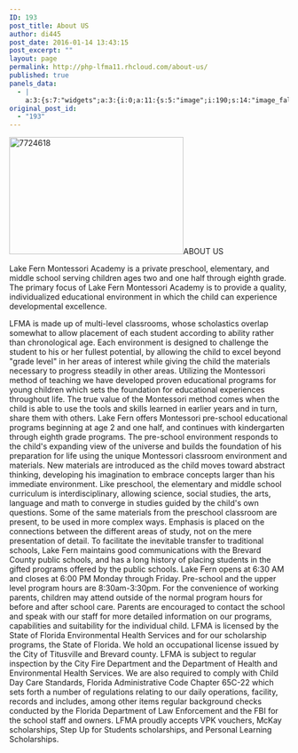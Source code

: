 ```yaml
---
ID: 193
post_title: About US
author: di445
post_date: 2016-01-14 13:43:15
post_excerpt: ""
layout: page
permalink: http://php-lfma11.rhcloud.com/about-us/
published: true
panels_data:
  - |
    a:3:{s:7:"widgets";a:3:{i:0;a:11:{s:5:"image";i:190;s:14:"image_fallback";s:0:"";s:4:"size";s:4:"full";s:5:"title";s:0:"";s:3:"alt";s:0:"";s:3:"url";s:0:"";s:5:"bound";b:1;s:10:"full_width";b:1;s:12:"_sow_form_id";s:13:"5697a5d49343c";s:10:"new_window";b:0;s:11:"panels_info";a:6:{s:5:"class";s:30:"SiteOrigin_Widget_Image_Widget";s:3:"raw";b:0;s:4:"grid";i:0;s:4:"cell";i:0;s:2:"id";i:0;s:5:"style";a:1:{s:18:"background_display";s:4:"tile";}}}i:1;a:6:{s:5:"title";s:8:"ABOUT US";s:4:"text";s:326:"<p>Lake Fern Montessori Academy is a private preschool, elementary, and middle school serving children ages two and one half through eighth grade. The primary focus of Lake Fern Montessori Academy is to provide a quality, individualized educational environment in which the child can experience developmental excellence. </p>";s:20:"text_selected_editor";s:7:"tinymce";s:5:"autop";b:1;s:12:"_sow_form_id";s:13:"5697a5dae42df";s:11:"panels_info";a:6:{s:5:"class";s:31:"SiteOrigin_Widget_Editor_Widget";s:3:"raw";b:0;s:4:"grid";i:0;s:4:"cell";i:1;s:2:"id";i:1;s:5:"style";a:1:{s:18:"background_display";s:4:"tile";}}}i:2;a:4:{s:5:"title";s:0:"";s:4:"text";s:3192:"LFMA is made up of multi-level classrooms, whose scholastics overlap somewhat to allow placement of each student according to ability rather than chronological age. Each environment is designed to challenge the student to his or her fullest potential, by allowing the child to excel beyond "grade level" in her areas of interest while giving the child the materials necessary to progress steadily in other areas. Utilizing the Montessori method of teaching we have developed proven educational programs for young children which sets the foundation for educational experiences throughout life. The true value of the Montessori method comes when the child is able to use the tools and skills learned in earlier years and in turn, share them with others. Lake Fern offers Montessori pre-school educational programs beginning at age 2 and one half, and continues with kindergarten through eighth grade programs. The pre-school environment responds to the child's expanding view of the universe and builds the foundation of his preparation for life using the unique Montessori classroom environment and materials. New materials are introduced as the child moves toward abstract thinking, developing his imagination to embrace concepts larger than his immediate environment. Like preschool, the elementary and middle school curriculum is interdisciplinary, allowing science, social studies, the arts, language and math to converge in studies guided by the child's own questions. Some of the same materials from the preschool classroom are present, to be used in more complex ways. Emphasis is placed on the connections between the different areas of study, not on the mere presentation of detail. To facilitate the inevitable transfer to traditional schools, Lake Fern maintains good communications with the Brevard County public schools, and has a long history of placing students in the gifted programs offered by the public schools. Lake Fern opens at 6:30 AM and closes at 6:00 PM Monday through Friday. Pre-school and the upper level program hours are 8:30am-3:30pm. For the convenience of working parents, children may attend outside of the normal program hours for before and after school care. Parents are encouraged to contact the school and speak with our staff for more detailed information on our programs, capabilities and suitability for the individual child. LFMA is licensed by the State of Florida Environmental Health Services and for our scholarship programs, the State of Florida. We hold an occupational license issued by the City of Titusville and Brevard county. LFMA is subject to regular inspection by the City Fire Department and the Department of Health and Environmental Health Services. We are also required to comply with Child Day Care Standards, Florida Administrative Code Chapter 65C-22 which sets forth a number of regulations relating to our daily operations, facility, records and includes, among other items regular background checks conducted by the Florida Department of Law Enforcement and the FBI for the school staff and owners. LFMA proudly accepts VPK vouchers, McKay scholarships, Step Up for Students  scholarships, and Personal Learning Scholarships.";s:11:"panels_info";a:5:{s:5:"class";s:14:"WP_Widget_Text";s:4:"grid";i:1;s:4:"cell";i:0;s:2:"id";i:2;s:5:"style";a:2:{s:27:"background_image_attachment";b:0;s:18:"background_display";s:4:"tile";}}s:6:"filter";b:0;}}s:5:"grids";a:2:{i:0;a:2:{s:5:"cells";i:2;s:5:"style";a:0:{}}i:1;a:2:{s:5:"cells";i:1;s:5:"style";a:0:{}}}s:10:"grid_cells";a:3:{i:0;a:2:{s:4:"grid";i:0;s:6:"weight";d:0.5;}i:1;a:2:{s:4:"grid";i:0;s:6:"weight";d:0.5;}i:2;a:2:{s:4:"grid";i:1;s:6:"weight";i:1;}}}
original_post_id:
  - "193"
---
```

<img class=" size-full wp-image-240 alignleft" src="https://lfmadata.files.wordpress.com/2016/01/7724618.jpg" alt="7724618" width="314" height="211" />ABOUT US

Lake Fern Montessori Academy is a private preschool, elementary, and middle school serving children ages two and one half through eighth grade. The primary focus of Lake Fern Montessori Academy is to provide a quality, individualized educational environment in which the child can experience developmental excellence.

LFMA is made up of multi-level classrooms, whose scholastics overlap somewhat to allow placement of each student according to ability rather than chronological age. Each environment is designed to challenge the student to his or her fullest potential, by allowing the child to excel beyond "grade level" in her areas of interest while giving the child the materials necessary to progress steadily in other areas. Utilizing the Montessori method of teaching we have developed proven educational programs for young children which sets the foundation for educational experiences throughout life. The true value of the Montessori method comes when the child is able to use the tools and skills learned in earlier years and in turn, share them with others. Lake Fern offers Montessori pre-school educational programs beginning at age 2 and one half, and continues with kindergarten through eighth grade programs. The pre-school environment responds to the child's expanding view of the universe and builds the foundation of his preparation for life using the unique Montessori classroom environment and materials. New materials are introduced as the child moves toward abstract thinking, developing his imagination to embrace concepts larger than his immediate environment. Like preschool, the elementary and middle school curriculum is interdisciplinary, allowing science, social studies, the arts, language and math to converge in studies guided by the child's own questions. Some of the same materials from the preschool classroom are present, to be used in more complex ways. Emphasis is placed on the connections between the different areas of study, not on the mere presentation of detail. To facilitate the inevitable transfer to traditional schools, Lake Fern maintains good communications with the Brevard County public schools, and has a long history of placing students in the gifted programs offered by the public schools. Lake Fern opens at 6:30 AM and closes at 6:00 PM Monday through Friday. Pre-school and the upper level program hours are 8:30am-3:30pm. For the convenience of working parents, children may attend outside of the normal program hours for before and after school care. Parents are encouraged to contact the school and speak with our staff for more detailed information on our programs, capabilities and suitability for the individual child. LFMA is licensed by the State of Florida Environmental Health Services and for our scholarship programs, the State of Florida. We hold an occupational license issued by the City of Titusville and Brevard county. LFMA is subject to regular inspection by the City Fire Department and the Department of Health and Environmental Health Services. We are also required to comply with Child Day Care Standards, Florida Administrative Code Chapter 65C-22 which sets forth a number of regulations relating to our daily operations, facility, records and includes, among other items regular background checks conducted by the Florida Department of Law Enforcement and the FBI for the school staff and owners. LFMA proudly accepts VPK vouchers, McKay scholarships, Step Up for Students scholarships, and Personal Learning Scholarships.